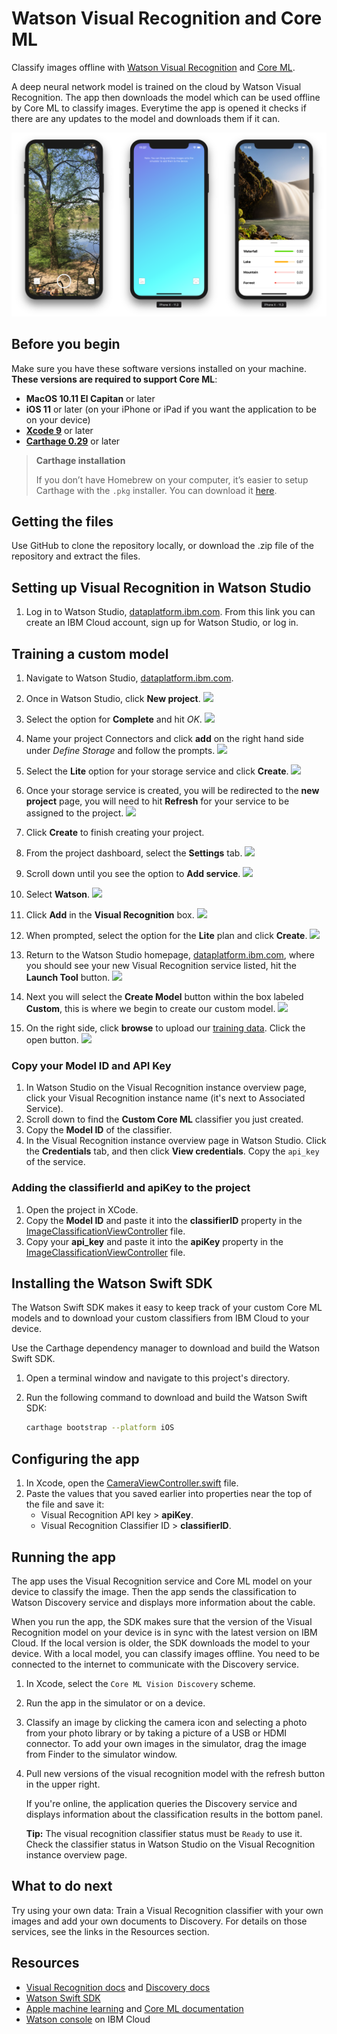 # Watson Visual Recognition and Core ML

Classify images offline with [Watson Visual Recognition][vizreq] and [Core ML][core_ml].

A deep neural network model is trained on the cloud by Watson Visual Recognition. The app then downloads the model which can be used offline by Core ML to classify images. Everytime the app is opened it checks if there are any updates to the model and downloads them if it can.

![App Screenshot][screenshot_iphone]

## Before you begin
Make sure you have these software versions installed on your machine. **These versions are required to support Core ML**:

- **MacOS 10.11 El Capitan** or later
- **iOS 11** or later (on your iPhone or iPad if you want the application to be on your device)
- **[Xcode 9][xcode_download]** or later
- **[Carthage 0.29][carthage_instructions]** or later

> **Carthage installation**
>
> If you don’t have Homebrew on your computer, it’s easier to setup Carthage with the `.pkg` installer. You can download it [here][carthage_download].

## Getting the files
Use GitHub to clone the repository locally, or download the .zip file of the repository and extract the files.

## Setting up Visual Recognition in Watson Studio
1. Log in to Watson Studio, [dataplatform.ibm.com][watson_studio_visrec_tooling]. From this link you can create an IBM Cloud account, sign up for Watson Studio, or log in.

## Training a custom model
1. Navigate to Watson Studio, [dataplatform.ibm.com][watson_studio_url].

1. Once in Watson Studio, click **New project**.
    ![][screenshot_w0]

1. Select the option for **Complete** and hit _OK_.
    ![][screenshot_w1]
    
1. Name your project Connectors and click **add** on the right hand side under _Define Storage_ and follow the prompts.
    ![][screenshot_w2]
    
1. Select the **Lite** option for your storage service and click **Create**.
    ![][screenshot_w3]
    
1. Once your storage service is created, you will be redirected to the **new project** page, you will need to hit **Refresh** for your service to be assigned to the project.
    ![][screenshot_w4]
    
1. Click **Create** to finish creating your project.

1. From the project dashboard, select the **Settings** tab.
    ![][screenshot_w5]

1. Scroll down until you see the option to **Add service**.
    ![][screenshot_w6]
    
1. Select **Watson**.
    ![][screenshot_w7]
    
1. Click **Add** in the **Visual Recognition** box.
    ![][screenshot_w8]

1. When prompted, select the option for the **Lite** plan and click **Create**.
    ![][screenshot_w9]
    
1. Return to the Watson Studio homepage, [dataplatform.ibm.com][watson_studio_url], where you should see your new Visual Recognition service listed, hit the **Launch Tool** button.
    ![][screenshot_w10]
    
1. Next you will select the **Create Model** button within the box labeled **Custom**, this is where we begin to create our custom model.
    ![][screenshot_w11]
    
1. On the right side, click **browse** to upload our [training data][training_data]. Click the open button.
    ![][screenshot_w13]

### Copy your Model ID and API Key
1. In Watson Studio on the Visual Recognition instance overview page, click your Visual Recognition instance name (it's next to Associated Service). 
1. Scroll down to find the **Custom Core ML** classifier you just created. 
1. Copy the **Model ID** of the classifier.
1. In the Visual Recognition instance overview page in Watson Studio. Click the **Credentials** tab, and then click **View credentials**. Copy the `api_key` of the service.

### Adding the classifierId and apiKey to the project
1. Open the project in XCode.
1. Copy the **Model ID** and paste it into the **classifierID** property in the [ImageClassificationViewController](../master/Core%20ML%20Vision%20With%20Discovery/Core%20ML%20Vision%Discovery/ImageClassificationViewController.swift) file.
1. Copy your **api_key** and paste it into the **apiKey** property in the [ImageClassificationViewController](../master/Core%20ML%20Vision%20With%20Discovery/Core%20ML%20Vision%Discovery/ImageClassificationViewController.swift) file.

## Installing the Watson Swift SDK
The Watson Swift SDK makes it easy to keep track of your custom Core ML models and to download your custom classifiers from IBM Cloud to your device.

Use the Carthage dependency manager to download and build the Watson Swift SDK.

1. Open a terminal window and navigate to this project's directory.
1. Run the following command to download and build the Watson Swift SDK:

    ```bash
    carthage bootstrap --platform iOS
    ```
    
## Configuring the app

1. In Xcode, open the [CameraViewController.swift][camera_view_controller] file.
1. Paste the values that you saved earlier into properties near the top of the file and save it:
    - Visual Recognition API key > **apiKey**.
    - Visual Recognition Classifier ID > **classifierID**.

## Running the app
The app uses the Visual Recognition service and Core ML model on your device to classify the image. Then the app sends the classification to Watson Discovery service and displays more information about the cable.

When you run the app, the SDK makes sure that the version of the Visual Recognition model on your device is in sync with the latest version on IBM Cloud. If the local version is older, the SDK downloads the model to your device. With a local model, you can classify images offline. You need to be connected to the internet to communicate with the Discovery service.

1. In Xcode, select the `Core ML Vision Discovery` scheme.
1. Run the app in the simulator or on a device.
1. Classify an image by clicking the camera icon and selecting a photo from your photo library or by taking a picture of a USB or HDMI connector. To add your own images in the simulator, drag the image from Finder to the simulator window.
1. Pull new versions of the visual recognition model with the refresh button in the upper right.

    If you're online, the application queries the Discovery service and displays information about the classification results in the bottom panel.

    **Tip:** The visual recognition classifier status must be `Ready` to use it. Check the classifier status in Watson Studio on the Visual Recognition instance overview page.

## What to do next

Try using your own data: Train a Visual Recognition classifier with your own images and add your own documents to Discovery. For details on those services, see the links in the Resources section.

## Resources

- [Visual Recognition docs](https://console.bluemix.net/docs/services/visual-recognition/getting-started.html) and [Discovery docs](https://console.bluemix.net/docs/services/discovery/getting-started-tool.html)
- [Watson Swift SDK](https://github.com/watson-developer-cloud/swift-sdk)
- [Apple machine learning][core_ml] and [Core ML documentation](https://developer.apple.com/documentation/coreml)
- [Watson console](https://bluemix.net/developer/watson) on IBM Cloud

[watson_studio_url]: https://dataplatform.ibm.com
[carthage_download]: https://github.com/Carthage/Carthage/releases
[carthage_instructions]: https://github.com/Carthage/Carthage#installing-carthage
[vizreq]: https://www.ibm.com/watson/services/visual-recognition/
[discovery]: https://www.ibm.com/watson/services/discovery/
[core_ml]: https://developer.apple.com/machine-learning/
[vizreq_with_coreml]: https://github.com/watson-developer-cloud/visual-recognition-coreml/
[vizreq_tooling]: https://watson-visual-recognition.ng.bluemix.net/
[xcode_download]: https://developer.apple.com/xcode/downloads/
[watson_studio_visrec_tooling]: https://dataplatform.ibm.com/registration/stepone?target=watson_vision_combined&context=wdp&apps=watson_studio&cm_sp=WatsonPlatform-WatsonPlatform-_-OnPageNavCTA-IBMWatson_VisualRecognition-_-CoreMLGithub

[camera_view_controller]:  /Core%20ML%20Vision/CameraViewController.swift
[training_data]:/Training%20Data

[screenshot_iphone]: /Screenshots/iPhone.png
[screenshot_w0]: /Screenshots/walkthrough_0.png
[screenshot_w1]: /Screenshots/walkthrough_1.png
[screenshot_w2]: /Screenshots/walkthrough_2.png
[screenshot_w3]: /Screenshots/walkthrough_3.png
[screenshot_w4]: /Screenshots/walkthrough_4.png
[screenshot_w5]: /Screenshots/walkthrough_5.png
[screenshot_w6]: /Screenshots/walkthrough_6.png
[screenshot_w7]: /Screenshots/walkthrough_7.png
[screenshot_w8]: /Screenshots/walkthrough_8.png
[screenshot_w9]: /Screenshots/walkthrough_9.png
[screenshot_w10]: /Screenshots/walkthrough_10.png
[screenshot_w11]: /Screenshots/walkthrough_11.png
[screenshot_w12]: /Screenshots/walkthrough_12.png
[screenshot_w13]: /Screenshots/walkthrough_13.png
[screenshot_w14]: /Screenshots/walkthrough_14.png
[screenshot_w15]: /Screenshots/walkthrough_15.png
[screenshot_w16]: /Screenshots/walkthrough_16.png
[screenshot_w17]: /Screenshots/walkthrough_17.png
[screenshot_w18]: /Screenshots/walkthrough_18.png
[screenshot_w19]: /Screenshots/walkthrough_19.png
